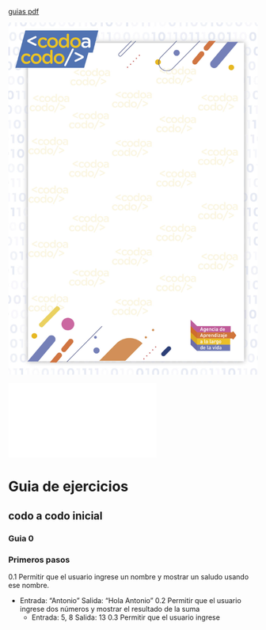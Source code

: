 [guias pdf](guias.pdf)


![imagen 1](guias.jpg)


![imagen 1](guias.pdf)

# Guia de ejercicios
## codo a codo inicial

### Guia 0
### Primeros pasos
0.1 Permitir que el usuario ingrese un nombre y mostrar un saludo usando ese nombre. 
* Entrada: “Antonio” Salida: “Hola Antonio”
0.2 Permitir que el usuario ingrese dos números y mostrar el resultado de la suma
	* Entrada: 5, 8 Salida: 13
0.3 Permitir que el usuario ingrese
